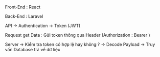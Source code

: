 Front-End : React

Back-End : Laravel

API -> Authentication -> Token (JWT)

Request get Data : Gửi token thông qua Header (Authorization : Bearer <token>)

Server -> Kiểm tra token có hợp lệ hay không ? -> Decode Payload -> Truy vấn Database trả về dữ liệu



